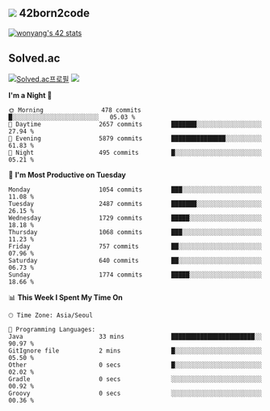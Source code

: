 
## <img src="https://img.shields.io/badge/-000000?style=flat&logo=42&logoColor=white"> 42born2code
<!--[![wonyang's 42 stats](https://badge42.vercel.app/api/v2/cl5nhe5b6007809kydha7ht42/stats?cursusId=21&coalitionId=88)](https://profile.intra.42.fr/users/wonyang)-->

[![wonyang's 42 stats](https://badge.mediaplus.ma/starryblue/wonyang?1337Badge=off&UM6P=off)](https://github.com/oakoudad/badge42)

## Solved.ac
[![Solved.ac프로필](http://mazassumnida.wtf/api/v2/generate_badge?boj=bennyws)](https://solved.ac/bennyws)
<a href="https://solved.ac/bennyws"><img src="http://mazandi.herokuapp.com/api?handle=bennyws&theme=cold"/></a>

<!--START_SECTION:waka-->
**I'm a Night 🦉** 

```text
🌞 Morning                478 commits         █░░░░░░░░░░░░░░░░░░░░░░░░   05.03 % 
🌆 Daytime                2657 commits        ███████░░░░░░░░░░░░░░░░░░   27.94 % 
🌃 Evening                5879 commits        ███████████████░░░░░░░░░░   61.83 % 
🌙 Night                  495 commits         █░░░░░░░░░░░░░░░░░░░░░░░░   05.21 % 
```
📅 **I'm Most Productive on Tuesday** 

```text
Monday                   1054 commits        ███░░░░░░░░░░░░░░░░░░░░░░   11.08 % 
Tuesday                  2487 commits        ███████░░░░░░░░░░░░░░░░░░   26.15 % 
Wednesday                1729 commits        █████░░░░░░░░░░░░░░░░░░░░   18.18 % 
Thursday                 1068 commits        ███░░░░░░░░░░░░░░░░░░░░░░   11.23 % 
Friday                   757 commits         ██░░░░░░░░░░░░░░░░░░░░░░░   07.96 % 
Saturday                 640 commits         ██░░░░░░░░░░░░░░░░░░░░░░░   06.73 % 
Sunday                   1774 commits        █████░░░░░░░░░░░░░░░░░░░░   18.66 % 
```


📊 **This Week I Spent My Time On** 

```text
🕑︎ Time Zone: Asia/Seoul

💬 Programming Languages: 
Java                     33 mins             ███████████████████████░░   90.97 % 
GitIgnore file           2 mins              █░░░░░░░░░░░░░░░░░░░░░░░░   05.50 % 
Other                    0 secs              █░░░░░░░░░░░░░░░░░░░░░░░░   02.02 % 
Gradle                   0 secs              ░░░░░░░░░░░░░░░░░░░░░░░░░   00.92 % 
Groovy                   0 secs              ░░░░░░░░░░░░░░░░░░░░░░░░░   00.36 % 
```


<!--END_SECTION:waka-->
